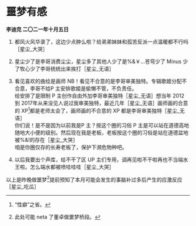 # 噩梦有感
**李迪克	二〇二一年十月五日**

1. 都风火风华录了，这边少点肿么啦？给弟弟妹妹和孤苦反派一点温暖都不行吗［星尘_大哭］

2. 星尘少了是李哥消费尘尘，星尘多了其他人少了是%&￥…苍穹少了 Minus 少了牧心少了李哥统统出来挨打［星尘_无语］

3. 看见喜欢的曲绘是画师 NB！看见不合意的是李哥审美独特。专辑歌姬分配不合意，李哥不给P 主安排歌姬是偷懒不管，不负责任。  
给安排了是限制 P 主创作自由外加李哥审美独特［星尘_无语］想当年 2012 到 2017年从来没见人说过我审美独特，最近几年［星尘_无语］画师画的合意的 XP[^1]都是老师太会了，画师画的不合意的 XP 都是李哥审美独特［星尘_无语］  
你们说！是不是因为以前我是P 主？按这个圈的习俗 P 主是可以站在道德高地随地大小便的级别。然后现在我是老板，老板按这个圈的习俗是站在道德盆地被%&!的存在［星尘_大哭］  
咱是你圈仅存的长寿老板了，保护下濒危物种吧。

4. 以后我要出个声库，给不干了区 UP 主们专用，调再见啦不干啦再也不当端水王啦。怎么端水都被喷哇哇哇［星尘_大哭］

以上是昨晚做噩梦[^2]提前预知了本月可能会发生的事脑补过多后产生的应激反应［星尘_吃瓜］

[^1]: “性癖”之省。
[^2]: 此处可能 neta 了董卓做噩梦桥段。
